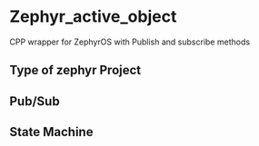 # Zephyr_active_object
CPP wrapper for ZephyrOS with Publish and subscribe methods

## Type of zephyr Project

## Pub/Sub

## State Machine
